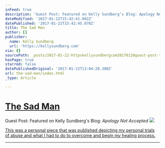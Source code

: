 ```yaml
---
inFeed: true
description: 'Guest Post: Featured on Kelly Sundberg’s Blog: Apology Not Accepted'
dateModified: '2017-01-22T15:42:41.002Z'
datePublished: '2017-01-22T15:42:45.070Z'
title: The Sad Man
author: []
publisher:
  name: Kelly Sundberg
  url: 'https://kellysundberg.com'
via: {}
sourcePath: _posts/2017-01-22-httpskellysundbergcom20170120guest-post-the-sad-man.md
hasPage: true
starred: false
datePublishedOriginal: '2017-01-22T13:04:28.308Z'
url: the-sad-man/index.html
_type: Article

---
```

# [The Sad Man][0]

Guest Post: Featured on Kelly Sundberg's Blog: _Apology Not Accepted_
![](https://s3-us-west-2.amazonaws.com/the-grid-img/p/4d0fcc24e3e318edda5643546e69565331479a1d.jpg)

[This was a personal piece that was published depicting my personal trials of abuse and what I had to do to overcome and begin my healing process.][1]

---



[0]: http://blog.spencerforhigher.com/the-sad-man "The Sad Man"
[1]: https://kellysundberg.com/2017/01/20/guest-post-the-sad-man/ "The Sad Man"